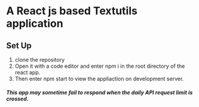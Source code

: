 # A React js based Textutils application

## Set Up
1. clone the repository
2. Open it with a code editor and enter npm i in the root directory of the react app.
3. Then enter npm start to view the appliaction on development server.

##### This app may sometime fail to respond when the daily API request limit is crossed.

